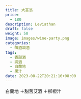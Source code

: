 ```yaml
---
title: 大富翁
price:
  - 180
description: Leviathan
draft: false
weight: 50
image: images/wine-party.png
categories:
  - 啤酒調酒
tags:
  - 香甜酒
  - 調酒
  - 白蘭地
  - 果汁
date: 2023-08-22T20:21:16+08:00
---
```

 白蘭地 ＋甜苦艾酒 ＋柳橙汁